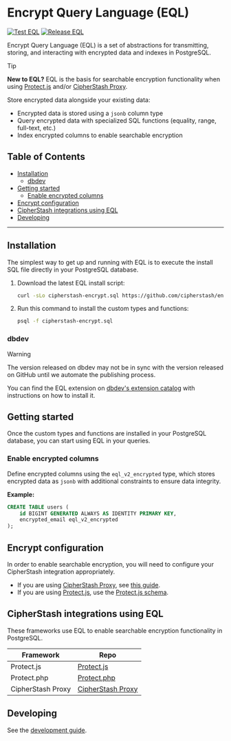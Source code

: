 # Encrypt Query Language (EQL)

[![Test EQL](https://github.com/cipherstash/encrypt-query-language/actions/workflows/test-eql.yml/badge.svg?branch=main)](https://github.com/cipherstash/encrypt-query-language/actions/workflows/test-eql.yml)
[![Release EQL](https://github.com/cipherstash/encrypt-query-language/actions/workflows/release-eql.yml/badge.svg?branch=main)](https://github.com/cipherstash/encrypt-query-language/actions/workflows/release-eql.yml)

Encrypt Query Language (EQL) is a set of abstractions for transmitting, storing, and interacting with encrypted data and indexes in PostgreSQL.

> [!TIP]
> **New to EQL?** 
> EQL is the basis for searchable encryption functionality when using [Protect.js](https://github.com/cipherstash/protectjs) and/or [CipherStash Proxy](https://github.com/cipherstash/proxy).

Store encrypted data alongside your existing data:

- Encrypted data is stored using a `jsonb` column type
- Query encrypted data with specialized SQL functions (equality, range, full-text, etc.)
- Index encrypted columns to enable searchable encryption

## Table of Contents

- [Installation](#installation)
  - [dbdev](#dbdev)
- [Getting started](#getting-started)
  - [Enable encrypted columns](#enable-encrypted-columns)
- [Encrypt configuration](#encrypt-configuration)
- [CipherStash integrations using EQL](#cipherstash-integrations-using-eql)
- [Developing](#developing)

---

## Installation

The simplest way to get up and running with EQL is to execute the install SQL file directly in your PostgreSQL database.

1. Download the latest EQL install script:

   ```sh
   curl -sLo cipherstash-encrypt.sql https://github.com/cipherstash/encrypt-query-language/releases/latest/download/cipherstash-encrypt.sql
   ```

2. Run this command to install the custom types and functions:

   ```sh
   psql -f cipherstash-encrypt.sql
   ```

### dbdev

> [!WARNING]
> The version released on dbdev may not be in sync with the version released on GitHub until we automate the publishing process.

You can find the EQL extension on [dbdev's extension catalog](https://database.dev/cipherstash/eql) with instructions on how to install it.

## Getting started

Once the custom types and functions are installed in your PostgreSQL database, you can start using EQL in your queries.

### Enable encrypted columns

Define encrypted columns using the `eql_v2_encrypted` type, which stores encrypted data as `jsonb` with additional constraints to ensure data integrity.

**Example:**

```sql
CREATE TABLE users (
    id BIGINT GENERATED ALWAYS AS IDENTITY PRIMARY KEY,
    encrypted_email eql_v2_encrypted
);
```

## Encrypt configuration

In order to enable searchable encryption, you will need to configure your CipherStash integration appropriately.

- If you are using [CipherStash Proxy](https://github.com/cipherstash/proxy), see [this guide](docs/tutorials/proxy-configuration.md).
- If you are using [Protect.js](https://github.com/cipherstash/protectjs), use the [Protect.js schema](https://github.com/cipherstash/protectjs/blob/main/docs/reference/schema.md).

## CipherStash integrations using EQL

These frameworks use EQL to enable searchable encryption functionality in PostgreSQL.

| Framework   | Repo                                       |
| ----------- | ------------------------------------------ |
| Protect.js  | [Protect.js](https://github.com/cipherstash/protectjs) |
| Protect.php | [Protect.php](https://github.com/cipherstash/protectphp) |
| CipherStash Proxy | [CipherStash Proxy](https://github.com/cipherstash/proxy) |

## Developing

See the [development guide](./DEVELOPMENT.md).
